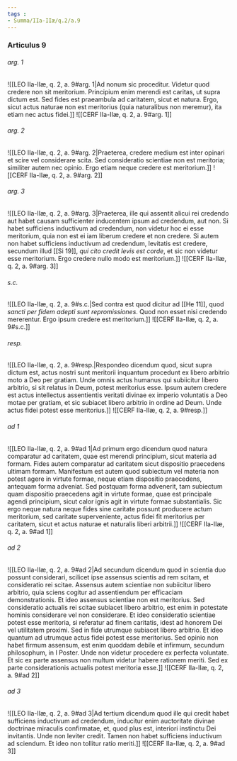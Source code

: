 ```yaml
---
tags : 
- Summa/IIa-IIæ/q.2/a.9
---
```


### Articulus 9

###### arg. 1
![[LEO IIa-IIæ, q. 2, a. 9#arg. 1|Ad nonum sic proceditur. Videtur quod credere non sit meritorium. Principium enim merendi est caritas, ut supra dictum est. Sed fides est praeambula ad caritatem, sicut et natura. Ergo, sicut actus naturae non est meritorius (quia naturalibus non meremur), ita etiam nec actus fidei.]]
![[CERF IIa-IIæ, q. 2, a. 9#arg. 1]]

###### arg. 2
![[LEO IIa-IIæ, q. 2, a. 9#arg. 2|Praeterea, credere medium est inter opinari et scire vel considerare scita. Sed consideratio scientiae non est meritoria; similiter autem nec opinio. Ergo etiam neque credere est meritorium.]]
![[CERF IIa-IIæ, q. 2, a. 9#arg. 2]]

###### arg. 3
![[LEO IIa-IIæ, q. 2, a. 9#arg. 3|Praeterea, ille qui assentit alicui rei credendo aut habet causam sufficienter inducentem ipsum ad credendum, aut non. Si habet sufficiens inductivum ad credendum, non videtur hoc ei esse meritorium, quia non est ei iam liberum credere et non credere. Si autem non habet sufficiens inductivum ad credendum, levitatis est credere, secundum illud [[Si 19]], *qui cito credit levis est corde*, et sic non videtur esse meritorium. Ergo credere nullo modo est meritorium.]]
![[CERF IIa-IIæ, q. 2, a. 9#arg. 3]]

###### s.c.
![[LEO IIa-IIæ, q. 2, a. 9#s.c.|Sed contra est quod dicitur ad [[He 11]], quod *sancti per fidem adepti sunt repromissiones*. Quod non esset nisi credendo mererentur. Ergo ipsum credere est meritorium.]]
![[CERF IIa-IIæ, q. 2, a. 9#s.c.]]

###### resp.
![[LEO IIa-IIæ, q. 2, a. 9#resp.|Respondeo dicendum quod, sicut supra dictum est, actus nostri sunt meritorii inquantum procedunt ex libero arbitrio moto a Deo per gratiam. Unde omnis actus humanus qui subiicitur libero arbitrio, si sit relatus in Deum, potest meritorius esse. Ipsum autem credere est actus intellectus assentientis veritati divinae ex imperio voluntatis a Deo motae per gratiam, et sic subiacet libero arbitrio in ordine ad Deum. Unde actus fidei potest esse meritorius.]]
![[CERF IIa-IIæ, q. 2, a. 9#resp.]]

###### ad 1
![[LEO IIa-IIæ, q. 2, a. 9#ad 1|Ad primum ergo dicendum quod natura comparatur ad caritatem, quae est merendi principium, sicut materia ad formam. Fides autem comparatur ad caritatem sicut dispositio praecedens ultimam formam. Manifestum est autem quod subiectum vel materia non potest agere in virtute formae, neque etiam dispositio praecedens, antequam forma adveniat. Sed postquam forma advenerit, tam subiectum quam dispositio praecedens agit in virtute formae, quae est principale agendi principium, sicut calor ignis agit in virtute formae substantialis. Sic ergo neque natura neque fides sine caritate possunt producere actum meritorium, sed caritate superveniente, actus fidei fit meritorius per caritatem, sicut et actus naturae et naturalis liberi arbitrii.]]
![[CERF IIa-IIæ, q. 2, a. 9#ad 1]]

###### ad 2
![[LEO IIa-IIæ, q. 2, a. 9#ad 2|Ad secundum dicendum quod in scientia duo possunt considerari, scilicet ipse assensus scientis ad rem scitam, et consideratio rei scitae. Assensus autem scientiae non subiicitur libero arbitrio, quia sciens cogitur ad assentiendum per efficaciam demonstrationis. Et ideo assensus scientiae non est meritorius. Sed consideratio actualis rei scitae subiacet libero arbitrio, est enim in potestate hominis considerare vel non considerare. Et ideo consideratio scientiae potest esse meritoria, si referatur ad finem caritatis, idest ad honorem Dei vel utilitatem proximi. Sed in fide utrumque subiacet libero arbitrio. Et ideo quantum ad utrumque actus fidei potest esse meritorius. Sed opinio non habet firmum assensum, est enim quoddam debile et infirmum, secundum philosophum, in I Poster. Unde non videtur procedere ex perfecta voluntate. Et sic ex parte assensus non multum videtur habere rationem meriti. Sed ex parte considerationis actualis potest meritoria esse.]]
![[CERF IIa-IIæ, q. 2, a. 9#ad 2]]

###### ad 3
![[LEO IIa-IIæ, q. 2, a. 9#ad 3|Ad tertium dicendum quod ille qui credit habet sufficiens inductivum ad credendum, inducitur enim auctoritate divinae doctrinae miraculis confirmatae, et, quod plus est, interiori instinctu Dei invitantis. Unde non leviter credit. Tamen non habet sufficiens inductivum ad sciendum. Et ideo non tollitur ratio meriti.]]
![[CERF IIa-IIæ, q. 2, a. 9#ad 3]]

